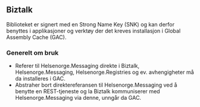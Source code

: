 ## Biztalk

Biblioteket er signert med en Strong Name Key (SNK) og kan derfor benyttes i applikasjoner og verktøy der det kreves installasjon i Global Assembly Cache (GAC).

### Generelt om bruk
- Referer til Helsenorge.Messaging direkte i Biztalk, Helsenorge.Messaging, Helsenorge.Registries og ev. avhengigheter må da installeres i GAC.
- Abstraher bort direktereferansen til Helsenorge.Messaging ved å benytte en REST-tjeneste og la Biztalk kommuniserer med Helsenorge.Messaging via denne, unngår da GAC.